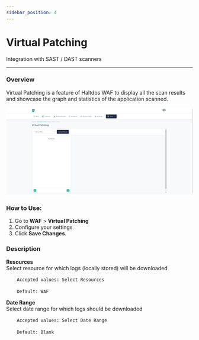 ```yaml
---
sidebar_position: 4
---
```


# Virtual Patching 
Integration with SAST / DAST scanners

---

### Overview
Virtual Patching is a feature of Haltdos WAF to display all the scan results and showcase the graph and statistics of the application scanned.

![virtualpatching](/img/waf/v8/docs/vPatching.png)

### How to Use:

1. Go to **WAF** > **Virtual Patching**
2. Configure your settings
3. Click **Save Changes**.

### Description

**Resources**  
Select resource for which logs (locally stored) will be downloaded

```
    Accepted values: Select Resources

    Default: WAF
```
    
**Date Range**  
Select date range for which logs should be downloaded

```
    Accepted values: Select Date Range

    Default: Blank
```

 
